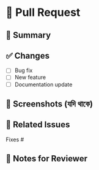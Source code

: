 # 🚀 Pull Request

## 📌 Summary
<!-- পরিবর্তনের সংক্ষিপ্ত বর্ণনা -->

## ✅ Changes
- [ ] Bug fix
- [ ] New feature
- [ ] Documentation update

## 📸 Screenshots (যদি থাকে)

## 🔗 Related Issues
Fixes #

## 📝 Notes for Reviewer
<!-- রিভিউয়ারের জন্য অতিরিক্ত নোট -->
